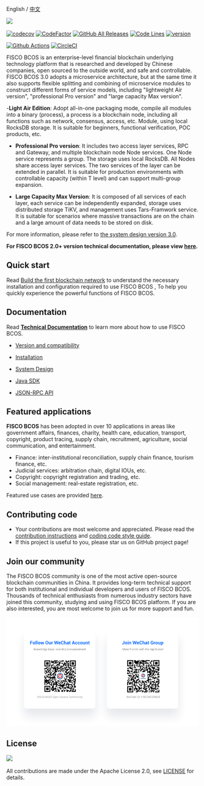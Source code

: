 English / [中文](docs/README_CN.md)

![](./images/FISCO_BCOS_Logo.svg)


[![codecov](https://codecov.io/gh/FISCO-BCOS/FISCO-BCOS/branch/master/graph/badge.svg)](https://codecov.io/gh/FISCO-BCOS/FISCO-BCOS)
[![CodeFactor](https://www.codefactor.io/repository/github/fisco-bcos/FISCO-BCOS/badge)](https://www.codefactor.io/repository/github/fisco-bcos/FISCO-BCOS)
[![GitHub All Releases](https://img.shields.io/github/downloads/FISCO-BCOS/FISCO-BCOS/total.svg)](https://github.com/FISCO-BCOS/FISCO-BCOS)
[![Code Lines](https://tokei.rs/b1/github/FISCO-BCOS/FISCO-BCOS?category=code)](https://github.com/FISCO-BCOS/FISCO-BCOS)
 [![version](https://img.shields.io/github/tag/FISCO-BCOS/FISCO-BCOS.svg)](https://github.com/FISCO-BCOS/FISCO-BCOS/releases/latest)

[![Github Actions](https://github.com/FISCO-BCOS/FISCO-BCOS/workflows/FISCO-BCOS%20GitHub%20Actions/badge.svg)](https://travis-ci.org/FISCO-BCOS/FISCO-BCOS)
[![CircleCI](https://circleci.com/gh/FISCO-BCOS/FISCO-BCOS.svg?style=shield)](https://circleci.com/gh/FISCO-BCOS/FISCO-BCOS)

FISCO BCOS is an enterprise-level financial blockchain underlying technology platform that is researched and developed by Chinese companies, open sourced to the outside world, and safe and controllable. FISCO BCOS 3.0 adopts a microservice architecture, but at the same time it also supports flexible splitting and combining of microservice modules to construct different forms of service models, including "lightweight Air version", "professional Pro version" and "large capacity Max version".

-**Light Air Edition**: Adopt all-in-one packaging mode, compile all modules into a binary (process), a process is a blockchain node, including all functions such as network, consensus, access, etc. Module, using local RocksDB storage. It is suitable for beginners, functional verification, POC products, etc.

- **Professional Pro version**: It includes two access layer services, RPC and Gateway, and multiple blockchain node Node services. One Node service represents a group. The storage uses local RocksDB. All Nodes share access layer services. The two services of the layer can be extended in parallel. It is suitable for production environments with controllable capacity (within T level) and can support multi-group expansion.

- **Large Capacity Max Version**: It is composed of all services of each layer, each service can be independently expanded, storage uses distributed storage TiKV, and management uses Tars-Framwork service. It is suitable for scenarios where massive transactions are on the chain and a large amount of data needs to be stored on disk.


For more information, please refer to [the system design version 3.0](https://fisco-bcos-doc.readthedocs.io/zh_CN/latest/docs/design/index.html).

**For FISCO BCOS 2.0+ version technical documentation, please view [here](https://fisco-bcos-documentation.readthedocs.io/zh_CN/latest/).**

## Quick start

Read [Build the first blockchain network](https://fisco-bcos-doc.readthedocs.io/zh_CN/latest/docs/quick_start/air_installation.html) to understand the necessary installation and configuration required to use FISCO BCOS , To help you quickly experience the powerful functions of FISCO BCOS.

## Documentation

Read [**Technical Documentation**](https://fisco-bcos-doc.readthedocs.io/zh_CN/latest/) to learn more about how to use FISCO BCOS.

- [Version and compatibility](https://fisco-bcos-doc.readthedocs.io/zh_CN/latest/docs/change_log/index.html)

- [Installation](https://fisco-bcos-doc.readthedocs.io/zh_CN/latest/docs/quick_start/air_installation.html)

- [System Design](https://fisco-bcos-doc.readthedocs.io/zh_CN/latest/docs/design/index.html)

- [Java SDK](https://fisco-bcos-doc.readthedocs.io/zh_CN/latest/docs/develop/sdk/java_sdk/index.html)

- [JSON-RPC API](https://fisco-bcos-doc.readthedocs.io/zh_CN/latest/docs/develop/api.html)
## Featured applications

**FISCO BCOS** has been adopted in over 10 applications in areas like government affairs, finances, charity, health care, education, transport, copyright, product tracing, supply chain, recruitment, agriculture, social communication, and entertainment.

- Finance: inter-institutional reconciliation, supply chain finance, tourism finance, etc.
- Judicial services: arbitration chain, digital IOUs, etc.
- Copyright: copyright registration and trading, etc.
- Social management: real-estate registration, etc.

Featured use cases are provided [here](http://www.fisco-bcos.org/assets/docs/FISCO%20BCOS%20-%20Featured%20Cases.pdf).

## Contributing code

- Your contributions are most welcome and appreciated. Please read the [contribution instructions](https://mp.weixin.qq.com/s/_w_auH8X4SQQWO3lhfNrbQ) and [coding code style guide](CODING_STYLE.md).
- If this project is useful to you, please star us on GitHub project page!

## Join our community

The FISCO BCOS community is one of the most active open-source blockchain communities in China. It provides long-term technical support for both institutional and individual developers and users of FISCO BCOS. Thousands of technical enthusiasts from numerous industry sectors have joined this community, studying and using FISCO BCOS platform. If you are also interested, you are most welcome to join us for more support and fun.

![](https://raw.githubusercontent.com/FISCO-BCOS/LargeFiles/master/images/QR_image_en.png)


## License

[![](https://img.shields.io/github/license/FISCO-BCOS/FISCO-BCOS.svg)](./LICENSE)

All contributions are made under the Apache License 2.0, see [LICENSE](./LICENSE) for details.
